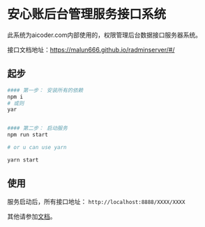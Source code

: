 # 安心账后台管理服务接口系统

此系统为aicoder.com内部使用的，权限管理后台数据接口服务器系统。

接口文档地址：https://malun666.github.io/radminserver/#/

## 起步

```sh
#### 第一步： 安装所有的依赖
npm i
# 或则
yar


#### 第二步： 启动服务
npm run start

# or u can use yarn

yarn start
```

## 使用

服务启动后，所有接口地址： `http://localhost:8888/XXXX/XXXX`

其他请参加[文档](https://malun666.github.io/radminserver/#/)。
